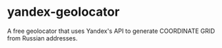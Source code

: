 # yandex-geolocator
A free geolocator that uses Yandex's API to generate COORDINATE GRID from Russian addresses.
